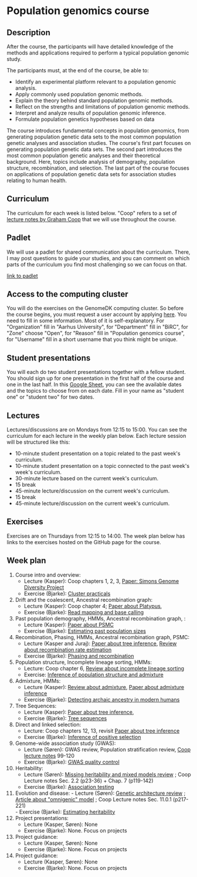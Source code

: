 # Population genomics course

## Description
After the course, the participants will have detailed knowledge of the methods and applications required to perform a typical population genomic study.

The participants must, at the end of the course, be able to:

* Identify an experimental platform relevant to a population genomic analysis.
* Apply commonly used population genomic methods.
* Explain the theory behind standard population genomic methods.
* Reflect on the strengths and limitations of population genomic methods.
* Interpret and analyze results of population genomic inference.
* Formulate population genetics hypotheses based on data

The course introduces fundamental concepts in population genomics, from generating population genetic data sets to the most common population genetic analyses and association studies. The course's first part focuses on generating population genetic data sets. The second part introduces the most common population genetic analyses and their theoretical background. Here, topics include analysis of demography, population structure, recombination, and selection. The last part of the course focuses on applications of population genetic data sets for association studies relating to human health.

## Curriculum
The curriculum for each week is listed below. "Coop" refers to a set of [lecture notes by Graham Coop](https://github.com/cooplab/popgen-notes/releases/download/v1.2/minicoop.pdf) that we will use throughout the course.

## Padlet
We will use a padlet for shared communication about the curriculum. There, I may post questions to guide your studies, and you can comment on which parts of the curriculum you find most challenging so we can focus on that.

[link to padlet](https://padlet.com/kaspermunch/population-genomics-2024-404m16k90hk54n97)

## Access to the computing cluster
You will do the exercises on the GenomeDK computing cluster. So before the course begins, you must request a user account by applying [here](https://console.genome.au.dk/user-requests/create/). You need to fill in some information. Most of it is self-explanatory. For "Organization" fill in "Aarhus University", for "Department" fill in "BiRC", for "Zone" choose "Open", for "Reason" fill in "Population genomics course", for "Username" fill in a short username that you think might be unique.

## Student presentations
You will each do two student presentations together with a fellow student. You should sign up for one presentation in the first half of the course and one in the last half. In this [Google Sheet](https://docs.google.com/spreadsheets/d/1XuTLhy8Kx14y9XGm_fK9hz6CqvQy79-Mh8IONdPs_PE/edit?usp=sharing), you can see the available dates and the topics to choose from on each date. Fill in your name as "student one" or "student two" for two dates.

## Lectures
Lectures/discussions are on Mondays from 12:15 to 15:00. You can see the curriculum for each lecture in the weekly plan below. Each lecture session will be structured like this:
* 10-minute student presentation on a topic related to the past week's curriculum.
* 10-minute student presentation on a topic connected to the past week's week's curriculum.
* 30-minute lecture based on the current week's curriculum.
* 15 break
* 45-minute lecture/discussion on the current week's curriculum.
* 15 break
* 45-minute lecture/discussion on the current week's curriculum.



## Exercises
Exercises are on Thursdays from 12:15 to 14:00. The week plan below has links to the exercises hosted on the GitHub page for the course.

## Week plan    

<!-- SEE 2025 PLAN BELOW!  -->

1. Course intro and overview:  
   - Lecture (Kasper): Coop chapters 1, 2, 3, [Paper: Simons Genome Diversity Project](https://www.nature.com/articles/nature18964)
    - Exercise (Bjarke): [Cluster practicals](https://github.com/kaspermunch/PopulationGenomicsCourse/tree/master/Exercises/cluster_practicals)
2. Drift and the coalescent, Ancestral recombination graph: 
    - Lecture (Kasper): Coop chapter 4; [Paper about Platypus](https://www.nature.com/articles/ng.3036),
    - Exercise (Bjarke): [Read mapping and base calling](https://github.com/kaspermunch/PopulationGenomicsCourse/tree/master/Exercises/mapping_and_calling)
3. Past population demography, HMMs, Ancestral recombination graph, :
    - Lecture (Kasper):  [Paper about PSMC](https://www.nature.com/articles/nature10231)
    - Exercise (Bjarke): [Estimating past population sizes](https://github.com/kaspermunch/PopulationGenomicsCourse/tree/master/Exercises/demography)
4. Recombination, Phasing, HMMs, Ancestral recombination graph, PSMC: 
    - Lecture (Kasper and Juraj): [Paper about tree inference](https://www.nature.com/articles/s41588-019-0484-x), [Review about recombination rate estimation](https://www.nature.com/articles/s41576-020-0240-1)
    - Exercise (Bjarke): [Phasing and recombination](https://github.com/kaspermunch/PopulationGenomicsCourse/tree/master/Exercises/phasing)
5. Population structure, Incomplete lineage sorting, HMMs: 
    - Lecture: Coop chapter 6, [Review about incomplete lineage sorting](https://doi.org/10.1146/annurev-genet-120213-092532)
    - Exercise: [Inference of population structure and admixture](https://github.com/kaspermunch/PopulationGenomicsCourse/tree/master/Exercises/population_structure)
6. Admixture, HMMs: 
   - Lecture (Kasper): [Review about admixture](https://journals.plos.org/plosgenetics/article?id=10.1371/journal.pgen.1007349), [Paper about admixture inference](https://journals.plos.org/plosgenetics/article?id=10.1371/journal.pgen.1007641)
   - Exercise (Bjarke): [Detecting archaic ancestry in modern humans](https://github.com/kaspermunch/PopulationGenomicsCourse/tree/master/Exercises/admixture)
7. Tree Sequences:
    - Lecture (Kasper): [Paper about tree inference](https://www.nature.com/articles/s41588-019-0484-x),
    - Exercise (Bjarke): [Tree sequences](https://github.com/kaspermunch/PopulationGenomicsCourse/tree/master/Exercises/tree_sequences)
8. Direct and linked selection: 
    - Lecture: Coop chapters 12, 13, revisit [Paper about tree inference](https://www.nature.com/articles/s41588-019-0484-x)
    - Exercise (Bjarke): [Inference of positive selection](https://github.com/kaspermunch/PopulationGenomicsCourse/tree/master/Exercises/selection)
9.  Genome-wide association study (GWAS): 
    - Lecture (Søren): GWAS review, Population stratification review, [Coop lecture notes](https://github.com/cooplab/popgen-notes/releases/download/v1.2/release_popgen_notes.pdf) 99-120
    - Exercise (Bjarke): [GWAS quality control](https://github.com/kaspermunch/PopulationGenomicsCourse/tree/master/Exercises/GWAS_QC)
10. Heritability: 
    - Lecture (Søren): [Missing heritability and mixed models review]() ; Coop Lecture notes Sec. 2.2 (p23-36) + Chap. 7 (p119-142)     
    - Exercise (Bjarke): [Association testing](https://github.com/kaspermunch/PopulationGenomicsCourse/tree/master/Exercises/GWAS_association)
11.  Evolution and disease: 
    - Lecture (Søren): [Genetic architecture review]() ; [Article about "omnigenic" model]() ; Coop Lecture notes Sec. 11.0.1 (p217-221)    
    - Exercise (Bjarke): [Estimating heritability](https://github.com/kaspermunch/PopulationGenomicsCourse/tree/master/Exercises/heritability)
12.  Project presentations: 
     - Lecture (Kasper, Søren): None
     - Exercise (Bjarke):  None. Focus on projects
13.  Project guidance:   
     - Lecture (Kasper, Søren): None
     - Exercise (Bjarke):  None. Focus on projects
14. Project guidance:   
    - Lecture (Kasper, Søren): None
    - Exercise (Bjarke):  None. Focus on projects

<!-- 
1. Course intro, propagation of genes, coalescent:  
   - Lecture (Kasper): Coop chapters 1, 2, 3, [Paper: Simons Genome Diversity Project](https://www.nature.com/articles/nature18964)
    - Exercise (Bjarke): [Cluster practicals](https://github.com/kaspermunch/PopulationGenomicsCourse/tree/master/Exercises/cluster_practicals)
2.  Drift and the coalescent: 
    - Lecture (Kasper): Coop chapter 4; [Paper about Platypus](https://www.nature.com/articles/ng.3036),
    - Exercise (Bjarke): [Read mapping and base calling](https://github.com/kaspermunch/PopulationGenomicsCourse/tree/master/Exercises/mapping_and_calling)
3.  Recombination, Phasing, Ancestral recombination graph:
    - Lecture (Kasper): [Review about recombination rate estimation](https://www.nature.com/articles/s41576-020-0240-1), [SMC paper]()
    - Exercise (Bjarke): [Phasing](https://github.com/kaspermunch/PopulationGenomicsCourse/tree/master/Exercises/phasing)
4.  HMMs, Past population demography, PSMC: 
    - Lecture (Kasper): [Paper about PSMC](https://www.nature.com/articles/nature10231)
    - Exercise (Bjarke): [Estimating past population sizes](https://github.com/kaspermunch/PopulationGenomicsCourse/tree/master/Exercises/demography)
5.  Population structure, Incomplete lineage sorting, HMMs: 
    - Lecture: Coop chapter 6, [Review about incomplete lineage sorting](https://doi.org/10.1146/annurev-genet-120213-092532)
    - Exercise: [Inference of population structure and admixture](https://github.com/kaspermunch/PopulationGenomicsCourse/tree/master/Exercises/population_structure)
6.  Admixture, HMMs: 
   - Lecture (Kasper): [Review about admixture](https://journals.plos.org/plosgenetics/article?id=10.1371/journal.pgen.1007349), [Paper about admixture inference](https://journals.plos.org/plosgenetics/article?id=10.1371/journal.pgen.1007641)
   - Exercise (Bjarke): [Detecting archaic ancestry in modern humans](https://github.com/kaspermunch/PopulationGenomicsCourse/tree/master/Exercises/admixture)
7.  Tree Sequences:
    - Lecture (Kasper): [Paper about tree inference](https://www.nature.com/articles/s41588-019-0484-x),
    - Exercise (Bjarke): [Tree sequences](https://github.com/kaspermunch/PopulationGenomicsCourse/tree/master/Exercises/tree_sequences)
8.  Direct and linked selection: 
    - Lecture: Coop chapters 12, 13, revisit [Paper about tree inference](https://www.nature.com/articles/s41588-019-0484-x)
    - Exercise (Bjarke): [Inference of positive selection](https://github.com/kaspermunch/PopulationGenomicsCourse/tree/master/Exercises/selection)
9.  Genome-wide association study (GWAS): 
    - Lecture (Søren): GWAS review, Population stratification review, [Coop lecture notes](https://github.com/cooplab/popgen-notes/releases/download/v1.2/release_popgen_notes.pdf) 99-120
    - Exercise (Bjarke): [GWAS quality control](https://github.com/kaspermunch/PopulationGenomicsCourse/tree/master/Exercises/GWAS_QC)
11. Heritability: 
    - Lecture (Søren): [Missing heritability and mixed models review]() ; Coop Lecture notes Sec. 2.2 (p23-36) + Chap. 7 (p119-142)     
    - Exercise (Bjarke): [Association testing](https://github.com/kaspermunch/PopulationGenomicsCourse/tree/master/Exercises/GWAS_association)
12.  Evolution and disease: 
    - Lecture (Søren): [Genetic architecture review]() ; [Article about "omnigenic" model]() ; Coop Lecture notes Sec. 11.0.1 (p217-221)    
    - Exercise (Bjarke): [Estimating heritability](https://github.com/kaspermunch/PopulationGenomicsCourse/tree/master/Exercises/heritability)
13.  Project presentations: 
     - Lecture (Kasper, Søren): None
     - Exercise (Bjarke):  None. Focus on projects
14.  Project guidance:   
     - Lecture (Kasper, Søren): None
     - Exercise (Bjarke):  None. Focus on projects
15. Project guidance:   
    - Lecture (Kasper, Søren): None
    - Exercise (Bjarke):  None. Focus on projects
  -->

